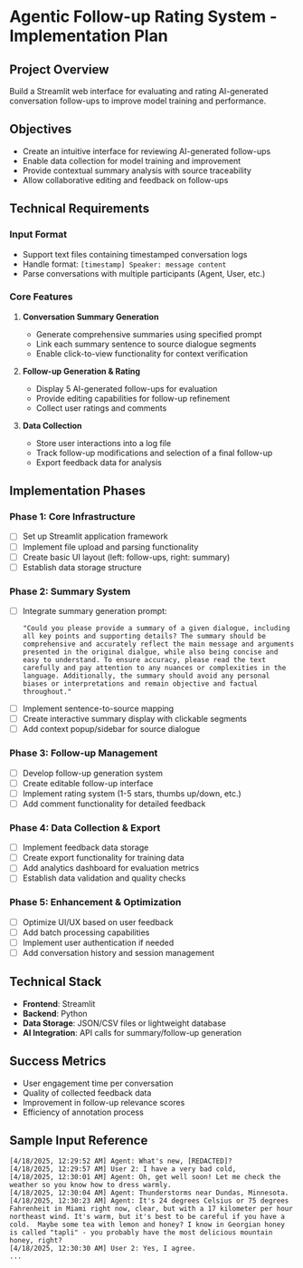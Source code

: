 # Agentic Follow-up Rating System - Implementation Plan

## Project Overview
Build a Streamlit web interface for evaluating and rating AI-generated conversation follow-ups to improve model training and performance.

## Objectives
- Create an intuitive interface for reviewing AI-generated follow-ups
- Enable data collection for model training and improvement
- Provide contextual summary analysis with source traceability
- Allow collaborative editing and feedback on follow-ups

## Technical Requirements

### Input Format
- Support text files containing timestamped conversation logs
- Handle format: `[timestamp] Speaker: message content`
- Parse conversations with multiple participants (Agent, User, etc.)

### Core Features
1. **Conversation Summary Generation**
   - Generate comprehensive summaries using specified prompt
   - Link each summary sentence to source dialogue segments
   - Enable click-to-view functionality for context verification

2. **Follow-up Generation & Rating**
   - Display 5 AI-generated follow-ups for evaluation
   - Provide editing capabilities for follow-up refinement
   - Collect user ratings and comments

3. **Data Collection**
   - Store user interactions into a log file
   - Track follow-up modifications and selection of a final follow-up
   - Export feedback data for analysis

## Implementation Phases

### Phase 1: Core Infrastructure
- [ ] Set up Streamlit application framework
- [ ] Implement file upload and parsing functionality
- [ ] Create basic UI layout (left: follow-ups, right: summary)
- [ ] Establish data storage structure

### Phase 2: Summary System
- [ ] Integrate summary generation prompt:
  ```
  "Could you please provide a summary of a given dialogue, including all key points and supporting details? The summary should be comprehensive and accurately reflect the main message and arguments presented in the original dialgue, while also being concise and easy to understand. To ensure accuracy, please read the text carefully and pay attention to any nuances or complexities in the language. Additionally, the summary should avoid any personal biases or interpretations and remain objective and factual throughout."
  ```
- [ ] Implement sentence-to-source mapping
- [ ] Create interactive summary display with clickable segments
- [ ] Add context popup/sidebar for source dialogue

### Phase 3: Follow-up Management
- [ ] Develop follow-up generation system
- [ ] Create editable follow-up interface
- [ ] Implement rating system (1-5 stars, thumbs up/down, etc.)
- [ ] Add comment functionality for detailed feedback

### Phase 4: Data Collection & Export
- [ ] Implement feedback data storage
- [ ] Create export functionality for training data
- [ ] Add analytics dashboard for evaluation metrics
- [ ] Establish data validation and quality checks

### Phase 5: Enhancement & Optimization
- [ ] Optimize UI/UX based on user feedback
- [ ] Add batch processing capabilities
- [ ] Implement user authentication if needed
- [ ] Add conversation history and session management

## Technical Stack
- **Frontend**: Streamlit
- **Backend**: Python
- **Data Storage**: JSON/CSV files or lightweight database
- **AI Integration**: API calls for summary/follow-up generation

## Success Metrics
- User engagement time per conversation
- Quality of collected feedback data
- Improvement in follow-up relevance scores
- Efficiency of annotation process

## Sample Input Reference
```
[4/18/2025, 12:29:52 AM] Agent: What's new, [REDACTED]?
[4/18/2025, 12:29:57 AM] User 2: I have a very bad cold,
[4/18/2025, 12:30:01 AM] Agent: Oh, get well soon! Let me check the weather so you know how to dress warmly.
[4/18/2025, 12:30:04 AM] Agent: Thunderstorms near Dundas, Minnesota.
[4/18/2025, 12:30:23 AM] Agent: It's 24 degrees Celsius or 75 degrees Fahrenheit in Miami right now, clear, but with a 17 kilometer per hour northeast wind. It's warm, but it's best to be careful if you have a cold.  Maybe some tea with lemon and honey? I know in Georgian honey is called "tapli" - you probably have the most delicious mountain honey, right?
[4/18/2025, 12:30:30 AM] User 2: Yes, I agree.
...
```